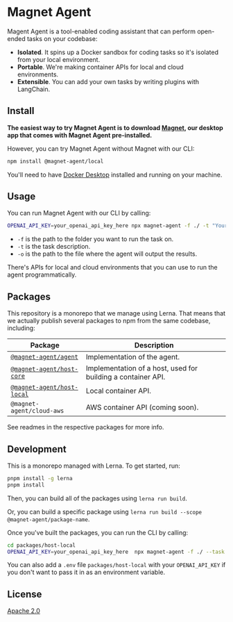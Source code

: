 # Magnet Agent

Magent Agent is a tool-enabled coding assistant that can perform open-ended tasks on your codebase:

- **Isolated**. It spins up a Docker sandbox for coding tasks so it's isolated from your local environment.
- **Portable**. We're making container APIs for local and cloud environments.
- **Extensible**. You can add your own tasks by writing plugins with LangChain.
## Install

**The easiest way to try Magnet Agent is to download [Magnet](https://magnet.run), our desktop app that comes with Magnet Agent pre-installed.**

However, you can try Magnet Agent without Magnet with our CLI:

```bash
npm install @magnet-agent/local
```

You'll need to have [Docker Desktop](https://www.docker.com/products/docker-desktop/) installed and running on your machine.

## Usage

You can run Magnet Agent with our CLI by calling:

```bash
OPENAI_API_KEY=your_openai_api_key_here npx magnet-agent -f ./ -t "Your task here." -o ./output
```

- `-f` is the path to the folder you want to run the task on.
- `-t` is the task description.
- `-o` is the path to the file where the agent will output the results.

There's APIs for local and cloud environments that you can use to run the agent programmatically.

## Packages

This repository is a monorepo that we manage using Lerna. That means that we actually publish several packages to npm from the same codebase, including:

| Package | Description 
| --- | ---
| [`@magnet-agent/agent`](./packages/agent/README.md) | Implementation of the agent.
| [`@magnet-agent/host-core`](./packages/host-core/README.md) | Implementation of a host, used for building a container API.
| [`@magnet-agent/host-local`](./packages/host-local/README.md) | Local container API.
| `@magnet-agent/cloud-aws` | AWS container API (coming soon).

See readmes in the respective packages for more info.

## Development

This is a monorepo managed with Lerna. To get started, run:

```bash
pnpm install -g lerna
pnpm install
```

Then, you can build all of the packages using `lerna run build`.

Or, you can build a specific package using `lerna run build --scope @magnet-agent/package-name`.

Once you've built the packages, you can run the CLI by calling:

```bash
cd packages/host-local
OPENAI_API_KEY=your_openai_api_key_here  npx magnet-agent -f ./ --task "Browse and understand the codebase / packaging here, and then based on what you learn, edit the README.md to show how to use npx magnet-agent, documenting all of the different parameters in defined in cmd.ts" -o ./test.md -r -of md -m gpt-4
```

You can also add a `.env` file `packages/host-local` with your `OPENAI_API_KEY` if you don't want to pass it in as an environment variable.

## License

[Apache 2.0](./LICENSE)